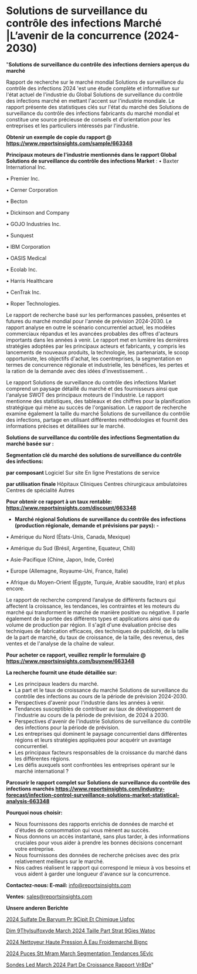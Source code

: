 # Solutions de surveillance du contrôle des infections Marché |L’avenir de la concurrence (2024-2030)

"<strong>Solutions de surveillance du contrôle des infections derniers aperçus du marché</strong>

Rapport de recherche sur le marché mondial Solutions de surveillance du contrôle des infections 2024 'est une étude complète et informative sur l'état actuel de l'industrie du Global Solutions de surveillance du contrôle des infections marché en mettant l'accent sur l'industrie mondiale. Le rapport présente des statistiques clés sur l'état du marché des Solutions de surveillance du contrôle des infections fabricants du marché mondial et constitue une source précieuse de conseils et d'orientation pour les entreprises et les particuliers intéressés par l'industrie.

<strong>Obtenir un exemple de copie du rapport @ <a href=https://www.reportsinsights.com/sample/663348>https://www.reportsinsights.com/sample/663348</a></strong>

<strong>Principaux moteurs de l'industrie mentionnés dans le rapport Global Solutions de surveillance du contrôle des infections Market</strong> :
• Baxter International Inc.

• Premier Inc.

• Cerner Corporation

• Becton

• Dickinson and Company

• GOJO Industries Inc.

• Sunquest

• IBM Corporation

• OASIS Medical

• Ecolab Inc.

• Harris Healthcare

• CenTrak Inc.

• Roper Technologies.

Le rapport de recherche basé sur les performances passées, présentes et futures du marché mondial pour l'année de prévision 2024-2030. Le rapport analyse en outre le scénario concurrentiel actuel, les modèles commerciaux répandus et les avancées probables des offres d'acteurs importants dans les années à venir. Le rapport met en lumière les dernières stratégies adoptées par les principaux acteurs et fabricants, y compris les lancements de nouveaux produits, la technologie, les partenariats, le scoop opportuniste, les objectifs d'achat, les coentreprises, la segmentation en termes de concurrence régionale et industrielle, les bénéfices, les pertes et la ration de la demande avec des idées d'investissement. .

Le rapport Solutions de surveillance du contrôle des infections Market comprend un paysage détaillé du marché et des fournisseurs ainsi que l'analyse SWOT des principaux moteurs de l'industrie. Le rapport mentionne des statistiques, des tableaux et des chiffres pour la planification stratégique qui mène au succès de l'organisation. Le rapport de recherche examine également la taille du marché Solutions de surveillance du contrôle des infections, partage en utilisant différentes méthodologies et fournit des informations précises et détaillées sur le marché.

<strong>Solutions de surveillance du contrôle des infections Segmentation du marché basée sur :</strong>

<strong> Segmentation clé du marché des solutions de surveillance du contrôle des infections: </strong>

<strong> par composant </strong>
Logiciel
Sur site
En ligne
Prestations de service

<strong> par utilisation finale </strong>
Hôpitaux
Cliniques
Centres chirurgicaux ambulatoires
Centres de spécialité
Autres

<strong>Pour obtenir ce rapport à un taux rentable: <a href=https://www.reportsinsights.com/discount/663348>https://www.reportsinsights.com/discount/663348</a></strong>
<ul>
  <li><strong>Marché régional Solutions de surveillance du contrôle des infections (production régionale, demande et prévisions par pays): -</strong></li>
</ul>
• Amérique du Nord (États-Unis, Canada, Mexique)

• Amérique du Sud (Brésil, Argentine, Equateur, Chili)

• Asie-Pacifique (Chine, Japon, Inde, Corée)

• Europe (Allemagne, Royaume-Uni, France, Italie)

• Afrique du Moyen-Orient (Égypte, Turquie, Arabie saoudite, Iran) et plus encore.

Le rapport de recherche comprend l’analyse de différents facteurs qui affectent la croissance, les tendances, les contraintes et les moteurs du marché qui transforment le marché de manière positive ou négative. Il parle également de la portée des différents types et applications ainsi que du volume de production par région. Il s'agit d'une évaluation précise des techniques de fabrication efficaces, des techniques de publicité, de la taille de la part de marché, du taux de croissance, de la taille, des revenus, des ventes et de l'analyse de la chaîne de valeur.

<strong>Pour acheter ce rapport, veuillez remplir le formulaire @   <a href=https://www.reportsinsights.com/buynow/663348>https://www.reportsinsights.com/buynow/663348</a></strong>

<strong>La recherche fournit une étude détaillée sur:</strong>
<ul>
  <li>Les principaux leaders du marché.</li>
  <li>La part et le taux de croissance du marché Solutions de surveillance du contrôle des infections au cours de la période de prévision 2024-2030.</li>
  <li>Perspectives d'avenir pour l'industrie dans les années à venir.</li>
  <li>Tendances susceptibles de contribuer au taux de développement de l'industrie au cours de la période de prévision, de 2024 à 2030.</li>
  <li>Perspectives d'avenir de l'industrie Solutions de surveillance du contrôle des infections pour la période de prévision.</li>
  <li>Les entreprises qui dominent le paysage concurrentiel dans différentes régions et leurs stratégies appliquées pour acquérir un avantage concurrentiel.</li>
  <li>Les principaux facteurs responsables de la croissance du marché dans les différentes régions.</li>
  <li>Les défis auxquels sont confrontées les entreprises opérant sur le marché international ?</li>
</ul>

<strong>Parcourir le rapport complet sur Solutions de surveillance du contrôle des infections marchés <a href=https://www.reportsinsights.com/industry-forecast/infection-control-surveillance-solutions-market-statistical-analysis-663348>https://www.reportsinsights.com/industry-forecast/infection-control-surveillance-solutions-market-statistical-analysis-663348</a></strong>

<strong>Pourquoi nous choisir:</strong>
<ul>
  <li>Nous fournissons des rapports enrichis de données de marché et d'études de consommation qui vous mènent au succès.</li>
  <li>Nous donnons un accès instantané, sans plus tarder, à des informations cruciales pour vous aider à prendre les bonnes décisions concernant votre entreprise.</li>
  <li>Nous fournissons des données de recherche précises avec des prix relativement meilleurs sur le marché.</li>
  <li>Nos cadres réalisent le rapport qui correspond le mieux à vos besoins et vous aident à garder une longueur d'avance sur la concurrence.</li>
</ul>
<strong>Contactez-nous:
</strong><strong>E-mail:</strong> <a href=mailto:info@reportsinsights.com>info@reportsinsights.com</a>

<strong>Ventes</strong>: <a href=mailto:sales@reportsinsights.com>sales@reportsinsights.com</a>

<strong>Unsere anderen Berichte</strong>

<a href=https://www.linkedin.com/pulse/2024-sulfate-de-baryum-pr%C3%A9cipit%C3%A9-et-chimique-uqfpc/>2024 Sulfate De Baryum Pr 9Cipit Et Chimique Uqfpc</a>

<a href=https://www.linkedin.com/pulse/dim%C3%A9thylsulfoxyde-march%C3%A9-2024-taille-part-strat%C3%A9gies-watoc/>Dim 9Thylsulfoxyde March 2024 Taille Part Strat 9Gies Watoc</a>

<a href=https://www.linkedin.com/pulse/2024-nettoyeur-haute-pression-à-eau-froidemarché-bignc/>2024 Nettoyeur Haute Pression À Eau Froidemarché Bignc</a>

<a href=https://www.linkedin.com/pulse/2024-puces-stt-mram-march%C3%A9-segmentation-tendances-5evlc/>2024 Puces Stt Mram March Segmentation Tendances 5Evlc</a>

<a href=https://www.linkedin.com/pulse/sondes-led-march%C3%A9-2024-part-de-croissance-rapport-vr8de/>Sondes Led March 2024 Part De Croissance Rapport Vr8De</a>"
